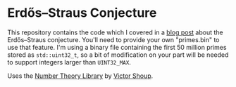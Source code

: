 # Erdős–Straus Conjecture

This repository contains the code which I covered in a [blog post](https://www.anothermathblog.com/?p=1047) about the Erdős–Straus conjecture. You'll need to provide your own "primes.bin" to use that feature. I'm using a binary file containing the first 50 million primes stored as `std::uint32_t`, so a bit of modification on your part will be needed to support integers larger than `UINT32_MAX`.

Uses the [Number Theory Library](https://libntl.org/) by [Victor Shoup](https://www.shoup.net/).